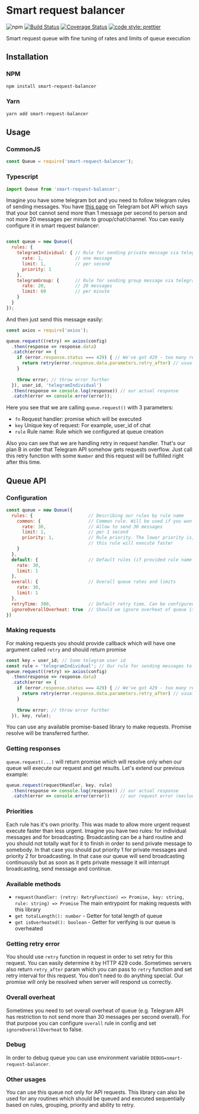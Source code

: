 # Smart request balancer 
![npm](https://img.shields.io/npm/v/smart-request-balancer.svg)
[![Build Status](https://travis-ci.org/energizer91/smart-request-balancer.svg?branch=master)](https://travis-ci.org/energizer91/smart-request-balancer)
[![Coverage Status](https://coveralls.io/repos/github/energizer91/smart-request-balancer/badge.svg?branch=master)](https://coveralls.io/github/energizer91/smart-request-balancer?branch=master)
[![code style: prettier](https://img.shields.io/badge/code_style-prettier-ff69b4.svg)](https://github.com/prettier/prettier)

Smart request queue with fine tuning of rates and limits of queue execution

## Installation
### NPM
```bash
npm install smart-request-balancer
```
### Yarn
```bash
yarn add smart-request-balancer
```
## Usage

### CommonJS

```js
const Queue = require('smart-request-balancer');
```

### Typescript

```js
import Queue from 'smart-request-balancer';
```

Imagine you have some telegram bot and you need to follow telegram rules of sending messages.
You have [this page](https://core.telegram.org/bots/faq#my-bot-is-hitting-limits-how-do-i-avoid-this) on Telegram bot API
which says that your bot cannot send more than 1 message per second to person and not more 20 messages per minute
to group/chat/channel. You can easily configure it in smart request balancer:
```js

const queue = new Queue({
  rules: {
    telegramIndividual: { // Rule for sending private message via telegram API
      rate: 1,            // one message
      limit: 1,           // per second
      priority: 1
    },
    telegramGroup: {      // Rule for sending group message via telegram API
      rate: 20,           // 20 messages
      limit: 60           // per minute
    }
  }
});
```

And then just send this message easily:

```js
const axios = require('axios');

queue.request((retry) => axios(config)
  .then(response => response.data)
  .catch(error => {
    if (error.response.status === 429) { // We've got 429 - too many requests
      return retry(error.response.data.parameters.retry_after) // usually 300 seconds
    }
    
    throw error; // throw error further
  }), user_id, 'telegramIndividual')
  .then(response => console.log(response)) // our actual response
  .catch(error => console.error(error));
```

Here you see that we are calling `queue.request()` with 3 parameters:
- `fn` Request handler: promise which will be executed
- `key` Unique key of request: For example, user_id of chat
- `rule` Rule name: Rule which we configured at queue creation

Also you can see that we are handling retry in request handler. That's our plan B in
order that Telegram API somehow gets requests overflow. Just call this retry function with some `Number`
and this request will be fulfilled right after this time.

## Queue API

### Configuration
```js
const queue = new Queue({
  rules: {                     // Describing our rules by rule name
    common: {                  // Common rule. Will be used if you won't provide rule argument
      rate: 30,                // Allow to send 30 messages
      limit: 1,                // per 1 second
      priority: 1,             // Rule priority. The lower priority is, the higher chance that
                               // this rule will execute faster 
    }
  },
  default: {                   // Default rules (if provided rule name is not found
    rate: 30,
    limit: 1
  },
  overall: {                   // Overall queue rates and limits
    rate: 30,
    limit: 1
  },
  retryTime: 300,              // Default retry time. Can be configured in retry fn
  ignoreOverallOverheat: true  // Should we ignore overheat of queue itself
})
```

### Making requests
For making requests you should provide callback which will have one argument called `retry` and should return promise
```js
const key = user_id; // Some telegram user id
const rule = 'telegramIndividual'; // Our rule for sending messages to chats
queue.request((retry) => axios(config)
  .then(response => response.data)
  .catch(error => {
    if (error.response.status === 429) { // We've got 429 - too many requests
      return retry(error.response.data.parameters.retry_after) // usually 300 seconds
    }
    
    throw error; // throw error further
  }), key, rule);
```

You can use any available promise-based library to make requests. Promise resolve will be transferred further.

### Getting responses
`queue.request(...)` will return promise which will resolve only when our queue will execute our request and get results.
Let's extend our previous example:
```js
queue.request(requestHandler, key, rule)
  .then(response => console.log(response)) // our actual response
  .catch(error => console.error(error))    // our request error (excluding 429)
```

### Priorities
Each rule has it's own priority. This was made to allow more urgent request execute faster than less urgent.
Imagine you have two rules: for individual messages and for broadcasting. Broadcasting can be a hard routine and
you should not totally wait for it to finish in order to send private message to somebody. In that case you should put
priority 1 for private messages and priority 2 for broadcasting. In that case our queue will send broadcasting continuously
but as soon as it gets private message it will interrupt broadcasting, send message and continue.

### Available methods

- `request(handler: (retry: RetryFunction) => Promise, key: string, rule: string) => Promise` The main
entrypoint for making requests with this library
- `get totalLength(): number` - Getter for total length of queue
- `get isOverheated(): boolean` - Getter for verifying is our queue is overheated

### Getting retry error

You should use `retry` function in request in order to set retry for this request.
You can easily determine it by HTTP 429 code. Sometimes servers also return `retry_after` param which you can pass
to `retry` function and set retry interval for this request. You don't need to do anything special. Our promise will only be resolved
when server will respond us correctly.

### Overall overheat
Sometimes you need to set overall overheat of queue (e.g. Telegram API has restriction to not send more than 30 messages per second overall).
For that purpose you can configure `overall` rule in config and set `ignoreOverallOverheat` to false.

### Debug
In order to debug queue you can use environment variable `DEBUG=smart-request-balancer`.

### Other usages
You can use this queue not only for API requests. This library can also be used for any routines which should be
queued and executed sequentially based on rules, grouping, priority and ability to retry.